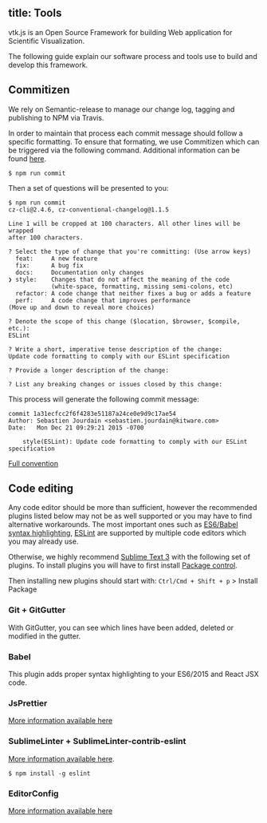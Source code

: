 title: Tools
---

vtk.js is an Open Source Framework for building Web application for Scientific Visualization.

The following guide explain our software process and tools use to build and develop this framework.

## Commitizen

We rely on Semantic-release to manage our change log, tagging and publishing
to NPM via Travis.

In order to maintain that process each commit message should follow a specific
formatting. To ensure that formating, we use Commitizen which can be triggered
via the following command. Additional information can be found
[here](https://gist.github.com/stephenparish/9941e89d80e2bc58a153).

    $ npm run commit

Then a set of questions will be presented to you:

    $ npm run commit
    cz-cli@2.4.6, cz-conventional-changelog@1.1.5

    Line 1 will be cropped at 100 characters. All other lines will be wrapped
    after 100 characters.

    ? Select the type of change that you're committing: (Use arrow keys)
      feat:     A new feature
      fix:      A bug fix
      docs:     Documentation only changes
    ❯ style:    Changes that do not affect the meaning of the code
                (white-space, formatting, missing semi-colons, etc)
      refactor: A code change that neither fixes a bug or adds a feature
      perf:     A code change that improves performance
    (Move up and down to reveal more choices)

    ? Denote the scope of this change ($location, $browser, $compile, etc.):
    ESLint

    ? Write a short, imperative tense description of the change:
    Update code formatting to comply with our ESLint specification

    ? Provide a longer description of the change:

    ? List any breaking changes or issues closed by this change:

This process will generate the following commit message:

    commit 1a31ecfcc2f6f4283e51187a24ce0e9d9c17ae54
    Author: Sebastien Jourdain <sebastien.jourdain@kitware.com>
    Date:   Mon Dec 21 09:29:21 2015 -0700

        style(ESLint): Update code formatting to comply with our ESLint specification


[Full convention](https://gist.github.com/stephenparish/9941e89d80e2bc58a153)

## Code editing

Any code editor should be more than sufficient, however the recommended plugins listed below may not be as well supported or you may have to find alternative workarounds. The most important ones such as [ES6/Babel syntax highlighting](https://babeljs.io/docs/editors), [ESLint](http://eslint.org/docs/user-guide/integrations) are supported by multiple code editors which you may already use.

Otherwise, we highly recommend [Sublime Text 3](http://www.sublimetext.com) with the following set of plugins.
To install plugins you will have to first install [Package control](https://packagecontrol.io/installation).

Then installing new plugins should start with: `Ctrl/Cmd + Shift + p` > Install Package

### Git + GitGutter

With GitGutter, you can see which lines have been added, deleted or modified in the gutter.

### Babel

This plugin adds proper syntax highlighting to your ES6/2015 and React JSX code.

### JsPrettier

[More information available here](https://packagecontrol.io/packages/JsPrettier)

### SublimeLinter + SublimeLinter-contrib-eslint

[More information available here](https://github.com/roadhump/SublimeLinter-eslint).

    $ npm install -g eslint

### EditorConfig

[More information available here](https://github.com/sindresorhus/editorconfig-sublime#readme)

